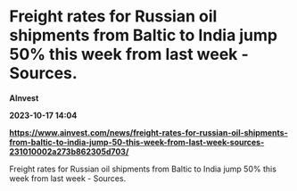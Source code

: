 # Freight rates for Russian oil shipments from Baltic to India jump 50% this week from last week - Sources.
**AInvest**

**2023-10-17 14:04**

**https://www.ainvest.com/news/freight-rates-for-russian-oil-shipments-from-baltic-to-india-jump-50-this-week-from-last-week-sources-231010002a273b862305d703/**

Freight rates for Russian oil shipments from Baltic to India jump 50% this week from last week - Sources.